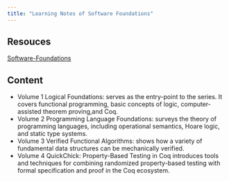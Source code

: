```yaml
---
title: "Learning Notes of Software Foundations"
---
```




## Resouces
[Software-Foundations](https://softwarefoundations.cis.upenn.edu/)


## Content

- Volume 1 Logical Foundations: serves as the entry-point to the series. It covers functional programming, basic concepts of logic, computer-assisted theorem proving,and Coq.
- Volume 2 Programming Language Foundations: surveys the theory of programming languages, including operational semantics, Hoare logic, and static type systems.
- Volume 3 Verified Functional Algorithms: shows how a variety of fundamental data structures can be mechanically verified.
- Volume 4 QuickChick: Property-Based Testing in Coq introduces tools and techniques for combining randomized property-based testing with formal specification and proof in the Coq ecosystem.
